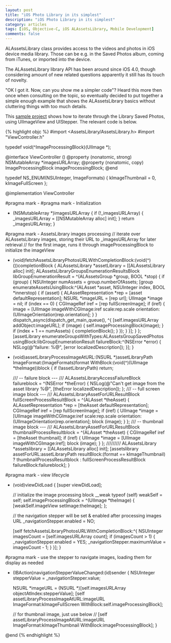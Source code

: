 ```yaml
---
layout: post
title: "iOS Photo Library in its simplest"
description: "iOS Photo Library in its simplest"
category: articles
tags: [iOS, Objective-C, iOS ALAssetsLibrary, Mobile Development]
comments: false
---
```



ALAssetsLibrary class provides access to the videos and photos in iOS device media library. Those can be e.g. in the Saved Photos album, coming from iTunes, or imported into the device.

The ALAssetsLibrary library API has been around since iOS 4.0, though considering amount of new related questions apparently it still has its touch of novelty.

"OK I got it. Now, can you show me a simpler code"? Heard this more then once when consulting on the topic, so eventually decided to put together a simple enough example that shows the ALAssetsLibrary basics without cluttering things with too much details.

This [sample project](https://github.com/akpw/AssetLibraryPhotosViewer) shows how to iterate through the Library Saved Photos, using UIImageView and UIStepper. The relevant code is below.


{% highlight objc %}
#import <AssetsLibrary/AssetsLibrary.h>
#import "ViewController.h"

typedef void(^ImageProcessingBlock)(UIImage *);

@interface ViewController ()
    @property (nonatomic, strong) NSMutableArray *imagesURLArray;
    @property (nonatomic, copy) ImageProcessingBlock imageProcessingBlock;
@end

typedef NS_ENUM(NSUInteger, ImageFormats) {
    kImageThumbnail = 0,
    kImageFullScreen
};

@implementation ViewController

#pragma mark -
#pragma mark - Initialization
- (NSMutableArray *)imagesURLArray {
    if (!_imagesURLArray) {
        _imagesURLArray = [[NSMutableArray alloc] init];
    }
    return _imagesURLArray;
}

#pragma mark - AssetsLibrary images processing
// iterate over ALAssetsLibrary images, storing their URL to _imagesURLArray for later retrieval
// for the first image, runs it through imageProcessingBlock to initialize the imageView
- (void)fetchAssetsLibraryPhotosURLWithCompletionBlock:(void(^)())completionBlock {
    ALAssetsLibrary *assetLibrary = [[ALAssetsLibrary alloc] init];
    ALAssetsLibraryGroupsEnumerationResultsBlock libGroupEnumerationResult = ^(ALAssetsGroup *group, BOOL *stop) {
        if (group) {
            NSUInteger numAssets = group.numberOfAssets;
            [group enumerateAssetsUsingBlock:^(ALAsset *asset, NSUInteger index, BOOL *innerstop) {
                if (asset) {
                    ALAssetRepresentation *rep = [asset defaultRepresentation];
                    NSURL *imageURL = [rep url];
                    UIImage *image = nil;
                    if (index == 0) {
                        CGImageRef iref = [rep fullScreenImage];
                        if (iref) {
                            image = [UIImage imageWithCGImage:iref scale:rep.scale
                                                           orientation:(UIImageOrientation)rep.orientation];
                        }
                    }
                    dispatch_async(dispatch_get_main_queue(), ^{
                        [self.imagesURLArray addObject:imageURL];
                        if (image) {
                            self.imageProcessingBlock(image);
                        }
                        if (index + 1 == numAssets) {
                            completionBlock();
                        }
                    });
                }
            }];
        }
    };
    [assetLibrary enumerateGroupsWithTypes:ALAssetsGroupSavedPhotos
                                  usingBlock:libGroupEnumerationResult
                                  failureBlock:^(NSError *error) {
          NSLog(@"failure: %@", [error localizedDescription]);
     }];
}
- (void)assetLibraryProcessImageAtURL:(NSURL *)assetLibraryPath
                          ImageFormat:(ImageFormats)format
                          WithBlock:(void(^)(UIImage *theImage))block {
    if (!assetLibraryPath) return;

    /// -- failure block --- ///
    ALAssetsLibraryAccessFailureBlock failureblock  = ^(NSError *theError) {
        NSLog(@"Can't get image from the asset library %@", [theError localizedDescription]);
    };
    /// -- full screen image block --- ///
    ALAssetsLibraryAssetForURLResultBlock fullScreenProcessResultBlock = ^(ALAsset *theAsset) {
        ALAssetRepresentation *rep = [theAsset defaultRepresentation];
        CGImageRef iref = [rep fullScreenImage];
        if (iref) {
            UIImage *image = [UIImage imageWithCGImage:iref scale:rep.scale
                                           orientation:(UIImageOrientation)rep.orientation];
            block (image);
        }
    };
    /// -- thumbnail image block --- ///
    ALAssetsLibraryAssetForURLResultBlock thumbnailProcessResultblock = ^(ALAsset *theAsset) {
        CGImageRef iref = [theAsset thumbnail];
        if (iref) {
            UIImage *image = [UIImage imageWithCGImage:iref];
            block (image);
        }
    };
    /////////
    ALAssetsLibrary *assetslibrary = [[ALAssetsLibrary alloc] init];
    [assetslibrary assetForURL:assetLibraryPath
                   resultBlock:(format == kImageThumbnail) ? thumbnailProcessResultblock : fullScreenProcessResultBlock
                   failureBlock:failureblock];
}


#pragma mark - view lifecycle
- (void)viewDidLoad {
    [super viewDidLoad];

    // initialize the image processing block
    __weak typeof (self) weakSelf = self;
    self.imageProcessingBlock =  ^(UIImage *theImage) {
        [weakSelf.imageView setImage:theImage];
    };

    // the navigation stepper will be set & enabled after processing images URL
    _navigationStepper.enabled = NO;

    [self fetchAssetsLibraryPhotosURLWithCompletionBlock:^{
        NSUInteger imagesCount = [self.imagesURLArray count];
        if (imagesCount > 1) {
            _navigationStepper.enabled = YES;
            _navigationStepper.maximumValue = imagesCount - 1;
        }
    }];
}

#pragma mark - use the stepper to navigate images, loading them for display as needed
- (IBAction)navigationStepperValueChanged:(id)sender {
    NSUInteger stepperValue = _navigationStepper.value;

    NSURL *imageURL = (NSURL *)[self.imagesURLArray objectAtIndex:stepperValue];
    [self assetLibraryProcessImageAtURL:imageURL ImageFormat:kImageFullScreen WithBlock:self.imageProcessingBlock];

    // for thumbnail image, just use below
    // [self assetLibraryProcessImageAtURL:imageURL ImageFormat:kImageThumbnail WithBlock:imageProcessingBlock];
}


@end
{% endhighlight %}
